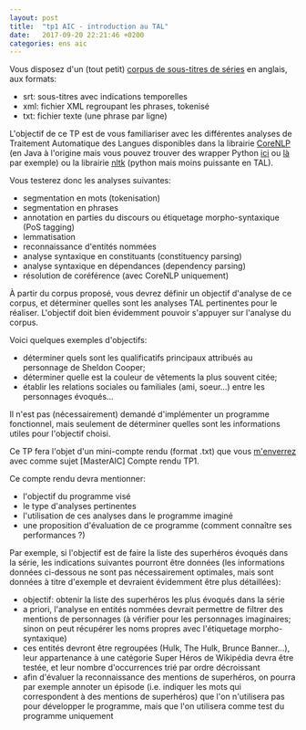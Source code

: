 ```yaml
---
layout: post
title:  "tp1 AIC - introduction au TAL"
date:   2017-09-20 22:21:46 +0200
categories: ens aic
---
```


Vous disposez d'un (tout petit) [corpus de sous-titres de séries](https://perso.limsi.fr/annlor/enseignement/tbbt.tar.gz) en anglais, aux formats:
- srt: sous-titres avec indications temporelles
- xml: fichier XML regroupant les phrases, tokenisé
- txt: fichier texte (une phrase par ligne)


L'objectif de ce TP est de vous familiariser avec les différentes analyses de Traitement Automatique des Langues disponibles dans la librairie [CoreNLP](https://stanfordnlp.github.io/CoreNLP/) (en Java à l'origine mais vous pouvez trouver des wrapper Python [ici](https://github.com/Lynten/stanford-corenlp) ou [là](https://github.com/dasmith/stanford-corenlp-python) par exemple) ou la librairie [nltk](http://www.nltk.org/) (python mais moins puissante en TAL).

Vous testerez donc les analyses suivantes:
- segmentation en mots (tokenisation)
- segmentation en phrases
- annotation en parties du discours ou étiquetage morpho-syntaxique (PoS tagging)
- lemmatisation
- reconnaissance d'entités nommées
- analyse syntaxique en constituants (constituency parsing)
- analyse syntaxique en dépendances (dependency parsing)
- résolution de coréférence (avec CoreNLP uniquement)

À partir du corpus proposé, vous devrez définir un objectif d'analyse de ce corpus, et déterminer quelles sont les analyses TAL pertinentes pour le réaliser. L'objectif doit bien évidemment pouvoir s'appuyer sur l'analyse du corpus.

Voici quelques exemples d'objectifs:
- déterminer quels sont les qualificatifs principaux attribués au personnage de Sheldon Cooper;
- déterminer quelle est la couleur de vêtements la plus souvent citée;
- établir les relations sociales ou familiales (ami, soeur...) entre les personnages évoqués...

Il n'est pas (nécessairement) demandé d'implémenter un programme fonctionnel, mais seulement de déterminer quelles sont les informations utiles pour l'objectif choisi.

Ce TP fera l'objet d'un mini-compte rendu (format .txt) que vous [m'enverrez](mailto:annlor@limsi.fr) avec comme sujet [MasterAIC] Compte rendu TP1.

Ce compte rendu devra mentionner:
- l'objectif du programme visé
- le type d'analyses pertinentes
- l'utilisation de ces analyses dans le programme imaginé
- une proposition d'évaluation de ce programme (comment connaître ses performances ?)

Par exemple, si l'objectif est de faire la liste des superhéros évoqués dans la série, les indications suivantes pourront être données (les informations données ci-dessous ne sont pas nécessairement optimales, mais sont données à titre d'exemple et devraient évidemment être plus détaillées):
- objectif: obtenir la liste des superhéros les plus évoqués dans la série
- a priori, l'analyse en entités nommées devrait permettre de filtrer des mentions de personnages (à vérifier pour les personnages imaginaires; sinon on peut récupérer les noms propres avec l'étiquetage morpho-syntaxique)
- ces entités devront être regroupées (Hulk, The Hulk, Brunce Banner...), leur appartenance à une catégorie Super Héros de Wikipédia devra être testée, et leur nombre d'occurrences trié par ordre décroissant
- afin d'évaluer la reconnaissance des mentions de superhéros, on pourra par exemple annoter un épisode (i.e. indiquer les mots qui correspondent à des mentions de superhéros) que l'on n'utilisera pas pour développer le programme, mais que l'on utilisera comme test du programme uniquement